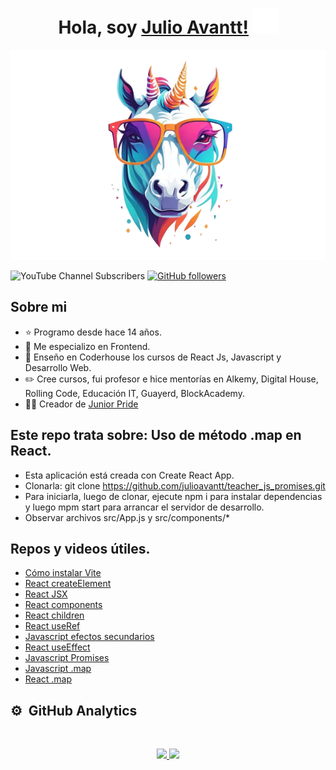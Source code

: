 <div align="center">
<h1 align="center">Hola, soy <a href="https://www.youtube.com/@juniorpride">Julio Avantt!</a> <img src="https://github.com/Kathryn-Jie/Kathryn-Jie/blob/main/wave.gif" width="40px" /></h1>
 
</div>
<p align="center">
 <img src="https://github.com/julioavantt/julioavantt/blob/main/unicorn-with-glasses.png">
</p>

![YouTube Channel Subscribers](https://img.shields.io/youtube/channel/subscribers/UC38RutKRyCUHZ866mTNkUAw?link=https%3A%2F%2Fyoutube.com%2F%40juniorpride)
[![GitHub followers](https://img.shields.io/github/followers/julioavantt?style=social)](https://github.com/julioavantt)

## Sobre mi

-  ⭐ Programo desde hace 14 años.
-  📲 Me especializo en Frontend.
-  🎥 Enseño en Coderhouse los cursos de React Js, Javascript y Desarrollo Web.
-  ✏️ Cree cursos, fui profesor e hice mentorías en Alkemy, Digital House, Rolling Code, Educación IT, Guayerd, BlockAcademy.
-  🧑‍🏫 Creador de [Junior Pride](https://www.youtube.com/@juniorpride)
   <br>

## Este repo trata sobre: Uso de método .map en React.

-  Esta aplicación está creada con Create React App.
-  Clonarla: git clone https://github.com/julioavantt/teacher_js_promises.git
-  Para iniciarla, luego de clonar, ejecute npm i para instalar dependencias y luego mpm start para arrancar el servidor de desarrollo.
-  Observar archivos src/App.js y src/components/\*
   <br>

## Repos y videos útiles.

-  [Cómo instalar Vite](https://www.youtube.com/watch?v=jcKoP-FvPsY&ab_channel=JuniorPride)
-  [React createElement](https://github.com/julioavantt/teacher_react_create_element)
-  [React JSX](https://github.com/julioavantt/teacher_react_jsx_basic)
-  [React components](https://github.com/julioavantt/teacher_react_components)
-  [React children](https://github.com/julioavantt/teacher_react_children)
-  [React useRef](https://github.com/julioavantt/teacher_react_useref)
-  [Javascript efectos secundarios](https://github.com/julioavantt/teacher_js_side_effects)
-  [React useEffect](https://github.com/julioavantt/teacher_react_useeffect)
-  [Javascript Promises](https://github.com/julioavantt/teacher_js_promises)
-  [Javascript .map](https://github.com/julioavantt/teacher_js_map)
-  [React .map](https://github.com/julioavantt/teacher_react_map)
   <br>

## ⚙️ &nbsp;GitHub Analytics

<br>
<p align="center">
<a href="https://github.com/ArisGuimera">
  <img height="180em" src="https://github-readme-stats-eight-theta.vercel.app/api?username=julioavantt&show_icons=true&theme=algolia&include_all_commits=true&count_private=true"/>
  <img height="180em" src="https://github-readme-stats-eight-theta.vercel.app/api/top-langs/?username=julioavantt&layout=compact&langs_count=8&theme=algolia"/>
</a>
</p>
